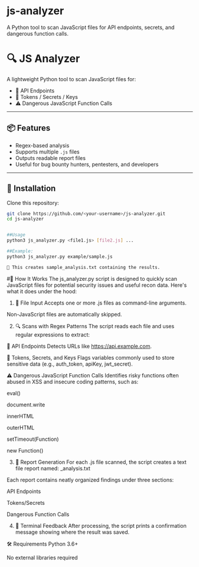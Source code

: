 # js-analyzer
A Python tool to scan JavaScript files for API endpoints, secrets, and dangerous function calls.

# 🔍 JS Analyzer

A lightweight Python tool to scan JavaScript files for:

- 🔗 API Endpoints
- 🔐 Tokens / Secrets / Keys
- ⚠️ Dangerous JavaScript Function Calls

---

## 📦 Features

- Regex-based analysis
- Supports multiple `.js` files
- Outputs readable report files
- Useful for bug bounty hunters, pentesters, and developers

---

## 🚀 Installation

Clone this repository:

```bash
git clone https://github.com/<your-username>/js-analyzer.git
cd js-analyzer 


##Usage
python3 js_analyzer.py <file1.js> [file2.js] ...

##Example:
python3 js_analyzer.py example/sample.js

📁 This creates sample_analysis.txt containing the results.
```

#🧠 How It Works
The js_analyzer.py script is designed to quickly scan JavaScript files for potential security issues and useful recon data. Here's what it does under the hood:

1. 📂 File Input
Accepts one or more .js files as command-line arguments.

Non-JavaScript files are automatically skipped.

2. 🔍 Scans with Regex Patterns
The script reads each file and uses regular expressions to extract:

🔗 API Endpoints
Detects URLs like https://api.example.com.

🔐 Tokens, Secrets, and Keys
Flags variables commonly used to store sensitive data (e.g., auth_token, apiKey, jwt_secret).

⚠️ Dangerous JavaScript Function Calls
Identifies risky functions often abused in XSS and insecure coding patterns, such as:

eval()

document.write

innerHTML

outerHTML

setTimeout(Function)

new Function()

3. 📄 Report Generation
For each .js file scanned, the script creates a text file report named:
<filename>_analysis.txt

Each report contains neatly organized findings under three sections:

API Endpoints

Tokens/Secrets

Dangerous Function Calls

4. 📢 Terminal Feedback
After processing, the script prints a confirmation message showing where the result was saved.

🛠️ Requirements
Python 3.6+

No external libraries required
